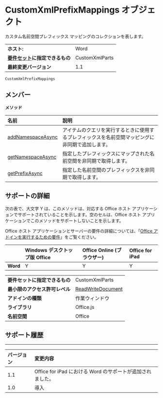 
# <a name="customxmlprefixmappings-object"></a>CustomXmlPrefixMappings オブジェクト
カスタム名前空間プレフィックス マッピングのコレクションを表します。

|||
|:-----|:-----|
|**ホスト:**|Word|
|**[要件セット](../../docs/overview/specify-office-hosts-and-api-requirements.md)に指定できるもの**|CustomXmlParts|
|**最終変更バージョン**|1.1|

```
CustomXmlPrefixMappings
```


## <a name="members"></a>メンバー


**メソッド**


|**名前**|**説明**|
|:-----|:-----|
|[addNamespaceAsync](../../reference/shared/customxmlprefixmappings.addnamespaceasync.md)|アイテムのクエリを実行するときに使用するプレフィックスを名前空間マッピングに非同期で追加します。|
|[getNamespaceAsync](../../reference/shared/customxmlprefixmappings.getnamespaceasync.md)|指定したプレフィックスにマップされた名前空間を非同期で取得します。|
|[getPrefixAsync](../../reference/shared/customxmlprefixmappings.getprefixasync.md)|指定した名前空間のプレフィックスを非同期で取得します。|

## <a name="support-details"></a>サポートの詳細


次の表で、大文字 Y は、このメソッドは、対応する Office ホスト アプリケーションでサポートされていることを示します。空のセルは、Office ホスト アプリケーションでこのメソッドをサポートしないことを示します。

Office ホスト アプリケーションとサーバーの要件の詳細については、「[Office アドインを実行するための要件](../../docs/overview/requirements-for-running-office-add-ins.md)」をご覧ください。


||**Windows デスクトップ版 Office**|**Office Online (ブラウザー)**|**Office for iPad**|
|:-----|:-----|:-----|:-----|
|**Word**|Y|Y|Y|

|||
|:-----|:-----|
|**要件セットに指定できるもの**|CustomXmlParts|
|**最小限のアクセス許可レベル**|[ReadWriteDocument](../../docs/develop/requesting-permissions-for-api-use-in-content-and-task-pane-add-ins.md)|
|**アドインの種類**|作業ウィンドウ|
|**ライブラリ**|Office.js|
|**名前空間**|Office|

## <a name="support-history"></a>サポート履歴



****


|**バージョン**|**変更内容**|
|:-----|:-----|
|1.1|Office for iPad における Word のサポートが追加されました。|
|1.0|導入|
